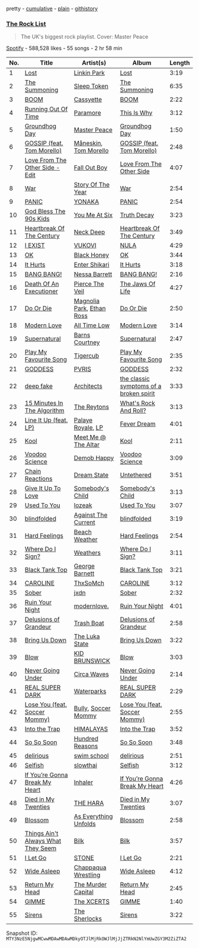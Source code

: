 pretty - [cumulative](/playlists/cumulative/37i9dQZF1DX4DZAVUAwHMT.md) - [plain](/playlists/plain/37i9dQZF1DX4DZAVUAwHMT) - [githistory](https://github.githistory.xyz/mackorone/spotify-playlist-archive/blob/main/playlists/plain/37i9dQZF1DX4DZAVUAwHMT)

### [The Rock List](https://open.spotify.com/playlist/37i9dQZF1DX4DZAVUAwHMT)

> The UK's biggest rock playlist\. Cover: Master Peace

[Spotify](https://open.spotify.com/user/spotify) - 588,528 likes - 55 songs - 2 hr 58 min

| No. | Title | Artist(s) | Album | Length |
|---|---|---|---|---|
| 1 | [Lost](https://open.spotify.com/track/373gDROnujxNTFa1FojYIl) | [Linkin Park](https://open.spotify.com/artist/6XyY86QOPPrYVGvF9ch6wz) | [Lost](https://open.spotify.com/album/7bN4OM5mtWq0UrAxdN6qMC) | 3:19 |
| 2 | [The Summoning](https://open.spotify.com/track/1yCE0X5qLWOrLkR8NC0ZUJ) | [Sleep Token](https://open.spotify.com/artist/2n2RSaZqBuUUukhbLlpnE6) | [The Summoning](https://open.spotify.com/album/42fcciBOkkvnEu8dN7mByX) | 6:35 |
| 3 | [BOOM](https://open.spotify.com/track/2SKZ6fQDaSKo3IDYwRJxJI) | [Cassyette](https://open.spotify.com/artist/3X8VK5wNpLQCVEo4sWBH2A) | [BOOM](https://open.spotify.com/album/7FpdNGjJrRNSUx011p4Tp7) | 2:22 |
| 4 | [Running Out Of Time](https://open.spotify.com/track/5NRtdsFFlmyE8qDMgS08PE) | [Paramore](https://open.spotify.com/artist/74XFHRwlV6OrjEM0A2NCMF) | [This Is Why](https://open.spotify.com/album/6tG8sCK4htJOLjlWwb7gZB) | 3:12 |
| 5 | [Groundhog Day](https://open.spotify.com/track/2ko8dvhLWtjJLpVRP0MsSy) | [Master Peace](https://open.spotify.com/artist/4GNHtO2iEJ09r4JNTlqnO9) | [Groundhog Day](https://open.spotify.com/album/2ex4Ft73QrAjK7oFwwejjH) | 1:50 |
| 6 | [GOSSIP \(feat\. Tom Morello\)](https://open.spotify.com/track/4GvPlSOKfN7aXEuGW8zKUx) | [Måneskin](https://open.spotify.com/artist/0lAWpj5szCSwM4rUMHYmrr), [Tom Morello](https://open.spotify.com/artist/74NBPbyyftqJ4SpDZ4c1Ed) | [GOSSIP \(feat\. Tom Morello\)](https://open.spotify.com/album/6kHJE5xnpA6zncKOD70bS8) | 2:48 |
| 7 | [Love From The Other Side \- Edit](https://open.spotify.com/track/7Gm1XwQL5q72SX76nxuXtW) | [Fall Out Boy](https://open.spotify.com/artist/4UXqAaa6dQYAk18Lv7PEgX) | [Love From The Other Side](https://open.spotify.com/album/6zhsE8Z0CfH68FSjxJn0dD) | 4:07 |
| 8 | [War](https://open.spotify.com/track/3jawKKlzEQ8KmCGVlIuJJS) | [Story Of The Year](https://open.spotify.com/artist/0KDuKk6YdEu3hR56HtXmxt) | [War](https://open.spotify.com/album/3naAe4XjHbX8gqtKUIUdar) | 2:54 |
| 9 | [PANIC](https://open.spotify.com/track/3L4MAUb1N2dsAludyS8ra8) | [YONAKA](https://open.spotify.com/artist/3Wcyta3gkOdQ4TfY0WyZpu) | [PANIC](https://open.spotify.com/album/7fQtRHWEgTOHz0kdl1twdv) | 2:54 |
| 10 | [God Bless The 90s Kids](https://open.spotify.com/track/19UJqP2jQuFEjQ5i7cxLd2) | [You Me At Six](https://open.spotify.com/artist/1kNQXvepPjaPgUfeDAF2h6) | [Truth Decay](https://open.spotify.com/album/4lXFVUD20Jim7r4U1sBY3D) | 3:23 |
| 11 | [Heartbreak Of The Century](https://open.spotify.com/track/6X39BP7h0IGcDFnf0PHHOb) | [Neck Deep](https://open.spotify.com/artist/2TM0qnbJH4QPhGMCdPt7fH) | [Heartbreak Of The Century](https://open.spotify.com/album/4wqFmxdd5bYFH8XRmfRkAJ) | 3:49 |
| 12 | [I EXIST](https://open.spotify.com/track/4jJ6h9LNJ36huNd2sjR73M) | [VUKOVI](https://open.spotify.com/artist/1844Ua6R4gOuH6GLdlR4dt) | [NULA](https://open.spotify.com/album/6qfCeJUAbjQxtmyITmY933) | 4:29 |
| 13 | [OK](https://open.spotify.com/track/6qNMS8hywSVyaFcH3LqwEn) | [Black Honey](https://open.spotify.com/artist/2oVmQT6s29pVIKpqJkyxBS) | [OK](https://open.spotify.com/album/6xF3774il7mBjTAqfgIpeg) | 3:44 |
| 14 | [It Hurts](https://open.spotify.com/track/4pQmwpx6EUeoBJRMUKooMs) | [Enter Shikari](https://open.spotify.com/artist/31jvzuB4ikftPQZJwrYfCF) | [It Hurts](https://open.spotify.com/album/0UztMLoY6Ebqv9rCmZwghR) | 3:18 |
| 15 | [BANG BANG!](https://open.spotify.com/track/2YiQL9Aa4PmGF8oMFADzzA) | [Nessa Barrett](https://open.spotify.com/artist/7pwufEBGfggjoI8twqlsmQ) | [BANG BANG!](https://open.spotify.com/album/4YmjnqegnwZ18ruZjdJsIH) | 2:16 |
| 16 | [Death Of An Executioner](https://open.spotify.com/track/3x8NQJlgdzI5aWMVkB3BIp) | [Pierce The Veil](https://open.spotify.com/artist/4iJLPqClelZOBCBifm8Fzv) | [The Jaws Of Life](https://open.spotify.com/album/5Am1LFOFRwS94TaVzrFQwZ) | 4:27 |
| 17 | [Do Or Die](https://open.spotify.com/track/49iTK9So8pHaCmVT9Pf1Q3) | [Magnolia Park](https://open.spotify.com/artist/7B76SsfzG0wWk1WEvGzCmY), [Ethan Ross](https://open.spotify.com/artist/59PupD35uDhgTCVfuV3GtN) | [Do Or Die](https://open.spotify.com/album/4IDkIjuZLrkW8XFrcjQmw9) | 2:50 |
| 18 | [Modern Love](https://open.spotify.com/track/4Qjv4VFulw2xS9P5EVLvOp) | [All Time Low](https://open.spotify.com/artist/46gyXjRIvN1NL1eCB8GBxo) | [Modern Love](https://open.spotify.com/album/4q5GY0DRqSNEOb3n3JCigy) | 3:14 |
| 19 | [Supernatural](https://open.spotify.com/track/3HFvMIvCBNGkypFCQUHjyV) | [Barns Courtney](https://open.spotify.com/artist/5tFRohaO5yEsuJxmMnlCO9) | [Supernatural](https://open.spotify.com/album/5T0qNPygFFXWjhnzSzlTWD) | 2:47 |
| 20 | [Play My Favourite Song](https://open.spotify.com/track/4uBs8miGwBykRYjrbAO5kV) | [Tigercub](https://open.spotify.com/artist/6ekYAO2D1JkI58CF4uRRqw) | [Play My Favourite Song](https://open.spotify.com/album/48kUWLzmZrvwHqYrpOkBat) | 2:35 |
| 21 | [GODDESS](https://open.spotify.com/track/2Yyf3awGJQnm70qSVoA9In) | [PVRIS](https://open.spotify.com/artist/6oFs3qk4VepIVFdoD4jmsy) | [GODDESS](https://open.spotify.com/album/33oQ9C3SzYpP9d21X3BAkl) | 2:32 |
| 22 | [deep fake](https://open.spotify.com/track/7mfMTQ21RSVhUw778ymlyV) | [Architects](https://open.spotify.com/artist/3ZztVuWxHzNpl0THurTFCv) | [the classic symptoms of a broken spirit](https://open.spotify.com/album/5ncQrFYuAZYrNcbzbJjgL4) | 3:33 |
| 23 | [15 Minutes In The Algorithm](https://open.spotify.com/track/2FyRW5FCNTKZNoFGHOwHPs) | [The Reytons](https://open.spotify.com/artist/3RHoFGKe6KE3LLml7ujPKJ) | [What's Rock And Roll?](https://open.spotify.com/album/3ypJeqXuihGdO05YJ6PLeD) | 3:13 |
| 24 | [Line It Up \(feat\. LP\)](https://open.spotify.com/track/6pt3VzqcJ5jIUR5JyBtkmW) | [Palaye Royale](https://open.spotify.com/artist/0hAd6zwEgt9ILuMDY1prcI), [LP](https://open.spotify.com/artist/0J7U24vlOOIeMpuaO6Q85A) | [Fever Dream](https://open.spotify.com/album/4UChZRTVQgPn9AZSak3X4h) | 4:01 |
| 25 | [Kool](https://open.spotify.com/track/2lgUEHBeAM9b0gpkwzLW6H) | [Meet Me @ The Altar](https://open.spotify.com/artist/4bzfsZhaLW6VWHLh1sqcrK) | [Kool](https://open.spotify.com/album/4AERPveWzXsS4SIBWBVIsv) | 2:11 |
| 26 | [Voodoo Science](https://open.spotify.com/track/06krSNKYuVOzGxzwqsWegk) | [Demob Happy](https://open.spotify.com/artist/6FKokxvL5PCWIxrVhMyDgI) | [Voodoo Science](https://open.spotify.com/album/0C83LlAVD0nAhM1wn5aGFS) | 3:09 |
| 27 | [Chain Reactions](https://open.spotify.com/track/4UejYXB2uDM2Aw6bZUG6IM) | [Dream State](https://open.spotify.com/artist/3PPxT6AXgPvvajfvP1LQtw) | [Untethered](https://open.spotify.com/album/5w7LosrCdnBUoQJnCavlY3) | 3:51 |
| 28 | [Give It Up To Love](https://open.spotify.com/track/7yzD2cGoxqldX9XvZAEQYT) | [Somebody's Child](https://open.spotify.com/artist/5b84ozqhKiJG9LN1IjVac1) | [Somebody's Child](https://open.spotify.com/album/1OhCkiW1loTo9TmTwX4by8) | 3:13 |
| 29 | [Used To You](https://open.spotify.com/track/0ivsDrBQ9HloEcdaYxq9Un) | [lozeak](https://open.spotify.com/artist/0neQuv6AF4kuA82CZcPoAc) | [Used To You](https://open.spotify.com/album/4p6tJ0wUX7GXUvWwCFkFjs) | 3:07 |
| 30 | [blindfolded](https://open.spotify.com/track/2yH6eL6f1Ada5MnmNpiPbr) | [Against The Current](https://open.spotify.com/artist/6yhD1KjhLxIETFF7vIRf8B) | [blindfolded](https://open.spotify.com/album/3JXhXZLWuq6noobhcwK22i) | 3:19 |
| 31 | [Hard Feelings](https://open.spotify.com/track/4BaX0wDUFPhBAoCpkOUCaX) | [Beach Weather](https://open.spotify.com/artist/7I3bkknknQkIiatWiupQgD) | [Hard Feelings](https://open.spotify.com/album/41FGOYGw8gSYZ1t4YTYUHp) | 2:54 |
| 32 | [Where Do I Sign?](https://open.spotify.com/track/2iS56f2r8QJT5v6dykQUbV) | [Weathers](https://open.spotify.com/artist/4OTFxPi5CtWyj1NThDe6z5) | [Where Do I Sign?](https://open.spotify.com/album/0TPooGLGUC00XGmKlx0axn) | 3:11 |
| 33 | [Black Tank Top](https://open.spotify.com/track/6OTzR46oNM6tZbO0VBBRWr) | [George Barnett](https://open.spotify.com/artist/40OV4nFVZqdXDjPumwcywN) | [Black Tank Top](https://open.spotify.com/album/6uV6qHsSUlF9BLri72I0qJ) | 3:21 |
| 34 | [CAROLINE](https://open.spotify.com/track/0NbeWXqyar63pQGA4G7Jf2) | [ThxSoMch](https://open.spotify.com/artist/4MvZhE1iuzttcoyepkpfdF) | [CAROLINE](https://open.spotify.com/album/7o4LMz7AI7szCT5QJacZ7n) | 3:12 |
| 35 | [Sober](https://open.spotify.com/track/7K3rRx00hcS6MpZmYGUFH2) | [jxdn](https://open.spotify.com/artist/6Y64EaNqpqcZYTgs4c76gF) | [Sober](https://open.spotify.com/album/51xoJomo3hvVg4BE7GHnHI) | 2:32 |
| 36 | [Ruin Your Night](https://open.spotify.com/track/0gWPthWTDVcV4cBCyuaYxV) | [modernlove.](https://open.spotify.com/artist/2u17Ej1u0JHyRsstmofsrh) | [Ruin Your Night](https://open.spotify.com/album/6kIHeuiJfhPGq6eo68hfqV) | 4:01 |
| 37 | [Delusions of Grandeur](https://open.spotify.com/track/1PhnLoIh8emLvQ7mUM1CyJ) | [Trash Boat](https://open.spotify.com/artist/0XGJ3GUPwslwFJ66yNbHeh) | [Delusions of Grandeur](https://open.spotify.com/album/0ehJqGshc3gcqVjJeo6hy1) | 2:58 |
| 38 | [Bring Us Down](https://open.spotify.com/track/2Vlcv2ABEQ21nTcYJWLktM) | [The Luka State](https://open.spotify.com/artist/6DaXEbr3LdLNcui8pZf6AF) | [Bring Us Down](https://open.spotify.com/album/3l7IR16zZm6pvPDPckG7Af) | 3:22 |
| 39 | [Blow](https://open.spotify.com/track/6d6WNysquy9upPZPxKRTQF) | [KID BRUNSWICK](https://open.spotify.com/artist/4QxIol1JzAa4ePmDytv0e4) | [Blow](https://open.spotify.com/album/1eUzA2dsKSplnHNOrUVg3M) | 3:03 |
| 40 | [Never Going Under](https://open.spotify.com/track/36GQWaICkYgxYD8I9gJOYJ) | [Circa Waves](https://open.spotify.com/artist/6hl5k4gLl1p3sjhHcb57t2) | [Never Going Under](https://open.spotify.com/album/4qx3TNl48aPu76YRCNZ4pj) | 2:14 |
| 41 | [REAL SUPER DARK](https://open.spotify.com/track/6nXtGWUzOGxfI7q5hUa6Jj) | [Waterparks](https://open.spotify.com/artist/3QaxveoTiMetZCMp1sftiu) | [REAL SUPER DARK](https://open.spotify.com/album/7exaI7MyauQNCOqbyqU27C) | 2:29 |
| 42 | [Lose You \(feat\. Soccer Mommy\)](https://open.spotify.com/track/0KmC4jFH8axcJqKvOTBXeX) | [Bully](https://open.spotify.com/artist/34LdbFt5sVXKTJOzf1iExQ), [Soccer Mommy](https://open.spotify.com/artist/4wXchxfTTggLtzkoUhO86Q) | [Lose You \(feat\. Soccer Mommy\)](https://open.spotify.com/album/5Ctzgdf3fjqxUV8PvrDPHf) | 2:55 |
| 43 | [Into the Trap](https://open.spotify.com/track/6wQenOUgfgP9ioeWc6vH0E) | [HIMALAYAS](https://open.spotify.com/artist/71NBOcJ9lMeXqnbnya1z0x) | [Into the Trap](https://open.spotify.com/album/43ZIULcetVrO3ieqLnrjoE) | 3:52 |
| 44 | [So So Soon](https://open.spotify.com/track/0pbRMdTybJA51v0tUjQv9G) | [Hundred Reasons](https://open.spotify.com/artist/5jcIIICg01zIq8InYieJ5w) | [So So Soon](https://open.spotify.com/album/5b47ZAEieOQUTSNk2M1ZkP) | 3:48 |
| 45 | [delirious](https://open.spotify.com/track/2i6H4Pv8FAGamAIdftleDu) | [swim school](https://open.spotify.com/artist/7hC74DRW4q3obXLB5lTq4F) | [delirious](https://open.spotify.com/album/4L9LiVVUoPfPnrkve1SR3C) | 2:51 |
| 46 | [Selfish](https://open.spotify.com/track/4FFec7v5TnYdwNzyrmBGM9) | [slowthai](https://open.spotify.com/artist/3r1XkJ7vCs8kHBSzGvPLdP) | [Selfish](https://open.spotify.com/album/6UXzkhMXm0jqZ3k3ogjp6W) | 3:12 |
| 47 | [If You’re Gonna Break My Heart](https://open.spotify.com/track/4rd7dRScIJePZmZsHpDHRP) | [Inhaler](https://open.spotify.com/artist/6lyMYewq2SuTFIXgiv7OxH) | [If You’re Gonna Break My Heart](https://open.spotify.com/album/0HINCw0Pfo7xmGaMTXS51l) | 4:26 |
| 48 | [Died in My Twenties](https://open.spotify.com/track/5jugjQMGL2QNFdxfl12o5G) | [THE HARA](https://open.spotify.com/artist/2MizZlEPFQHeR3MndOyYoQ) | [Died in My Twenties](https://open.spotify.com/album/53dbOtnbcErPBsWtvaVFM2) | 3:07 |
| 49 | [Blossom](https://open.spotify.com/track/2Wq4wVXPnJYaK214y26y1H) | [As Everything Unfolds](https://open.spotify.com/artist/28IImD2QqPWTQ2cWgOMQNT) | [Blossom](https://open.spotify.com/album/7nQPjvGZUoGPDmOkpHYO9H) | 2:58 |
| 50 | [Things Ain't Always What They Seem](https://open.spotify.com/track/3sUVfJ3HLD24ZluLjWnFJu) | [Bilk](https://open.spotify.com/artist/5ryYQaYPltS7u7tjByRM3K) | [Bilk](https://open.spotify.com/album/0FAWcffpYAfrKGmv9yxd2J) | 3:57 |
| 51 | [I Let Go](https://open.spotify.com/track/6gJkGHGvqikDZbsQXUo2Id) | [STONE](https://open.spotify.com/artist/1br1PqvafIUOis4rBUvv1H) | [I Let Go](https://open.spotify.com/album/4Ms87tkNkj8S76XBmabn5N) | 2:21 |
| 52 | [Wide Asleep](https://open.spotify.com/track/1xpmaqqqyxCzZGPlZnnLyC) | [Chappaqua Wrestling](https://open.spotify.com/artist/5S4qUw22ZF7gTPUEx61SyC) | [Wide Asleep](https://open.spotify.com/album/2DY3DFla02eVvCjHgW6s64) | 4:12 |
| 53 | [Return My Head](https://open.spotify.com/track/7hbvq2vHYcYTgRs2tJgiel) | [The Murder Capital](https://open.spotify.com/artist/18M7pJRsgFVjEBZ5ufmJAp) | [Return My Head](https://open.spotify.com/album/7268G8ZBtoLP1tU5y4FtBW) | 2:45 |
| 54 | [GIMME](https://open.spotify.com/track/1d9pnTuvvi0AVgcO8DkP1S) | [The XCERTS](https://open.spotify.com/artist/7sKlSlGo7d1D3dhFYKO0Y5) | [GIMME](https://open.spotify.com/album/65bHWObuGFN9SQqitY9dMi) | 1:40 |
| 55 | [Sirens](https://open.spotify.com/track/4eGua701gIqWxYrETSpHGK) | [The Sherlocks](https://open.spotify.com/artist/4SrofCfzlhtiKRAsMfBxV4) | [Sirens](https://open.spotify.com/album/2qqtSS2ug1CM1UncwBi66w) | 3:22 |

Snapshot ID: `MTY3NzE5NjgwMCwwMDAwMDAwMDkyOTJlMjRkOWJlMjJjZTRkN2NlYmUwZGY3M2ZiZTA2`
